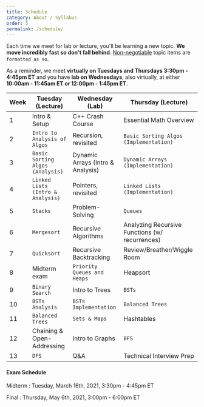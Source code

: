 ```yaml
---
title: Schedule
category: About / Syllabus
order: 5
permalink: /schedule/
---
```

Each time we meet for lab or lecture, you'll be learning a new topic. **We move incredibly fast so don't fall behind**. [Non-negotiable](/grading) topic items are `formatted as so`.

As a reminder, we meet **virtually on Tuesdays and Thursdays 3:30pm - 4:45pm ET** and you have **lab on Wednesdays**, also virtually, at either **10:00am - 11:45am ET or 12:00pm - 1:45pm ET**.

| Week | Tuesday (Lecture) | Wednesday (Lab) | Thursday (Lecture) |
| ----------- | ----------- | ----------- | ----------- |
| 1 | Intro & Setup | C++ Crash Course | Essential Math Overview |
| 2 | ` Intro to Analysis of Algos ` | Recursion, revisited | ` Basic Sorting Algos (Implementation) ` |
| 3 | ` Basic Sorting Algos (Analysis) ` | Dynamic Arrays (Intro & Analysis) | ` Dynamic Arrays (Implementation) ` |
| 4 | ` Linked Lists (Intro & Analysis) ` | Pointers, revisited | ` Linked Lists (Implementation) ` |
| 5 | ` Stacks ` | Problem-Solving | ` Queues ` |
| 6 | ` Mergesort ` | Recursive Algorithms | Analyzing Recursive Functions (w/ recurrences) |
| 7 | ` Quicksort ` | Recursive Backtracking | Review/Breather/Wiggle Room |
| 8 | Midterm exam | ` Priority Queues and Heaps ` | Heapsort |
| 9 | ` Binary Search ` | Intro to Trees | ` BSTs ` |
| 10 | ` BSTs Analysis ` | ` BSTs Implementation ` | ` Balanced Trees ` |
| 11 | ` Balanced Trees ` | ` Sets & Maps ` | Hashtables |
| 12 | Chaining & Open-Addressing | Intro to Graphs | ` BFS ` |
| 13 | ` DFS ` | Q&A | Technical Interview Prep |

#### Exam Schedule
Midterm
: Tuesday, March 16th, 2021, 3:30pm - 4:45pm ET

Final
: Thursday, May 6th, 2021, 3:00pm - 6:00pm ET